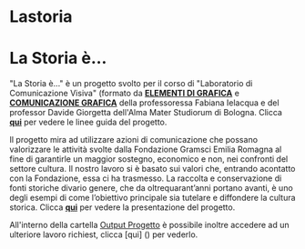 # Lastoria

# La Storia è...
"La Storia è..." è un progetto svolto per il corso di "Laboratorio di Comunicazione Visiva" (formato da **[ELEMENTI DI GRAFICA](https://www.unibo.it/it/didattica/insegnamenti/insegnamento/2022/395282)** e **[COMUNICAZIONE GRAFICA](https://www.unibo.it/it/didattica/insegnamenti/insegnamento/2022/395289)** della professoressa Fabiana Ielacqua e del professor Davide Giorgetta dell'Alma Mater Studiorum di Bologna. Clicca **[qui](https://github.com/giorgimariachiara/Lastoria/blob/138cb76bc4196e0487b7f8aa0b843306254c1f4f/Progetto%20Gramsci%20Unibo_revisione13_09_2022.pdf)** per vedere le linee guida del progetto. 

Il progetto mira ad utilizzare azioni di comunicazione che possano valorizzare le attività svolte dalla Fondazione Gramsci Emilia Romagna al fine di garantirle un maggior sostegno, economico e non, nei confronti del settore cultura. Il nostro lavoro si è basato sui valori che, entrando acontatto con la Fondazione, essa ci ha trasmesso. La raccolta e conservazione di fonti storiche divario genere, che da oltrequarant’anni portano avanti, è uno degli esempi di come l’obiettivo principale sia tutelare e diffondere la cultura storica. Clicca **[qui](https://github.com/giorgimariachiara/Lastoria/blob/138cb76bc4196e0487b7f8aa0b843306254c1f4f/PresentazioneGruppo12.pdf)** per vedere la presentazione del progetto. 


All'interno della cartella [Output Progetto]() è possibile inoltre accedere ad un ulteriore lavoro richiest, clicca [qui] () per vederlo.
